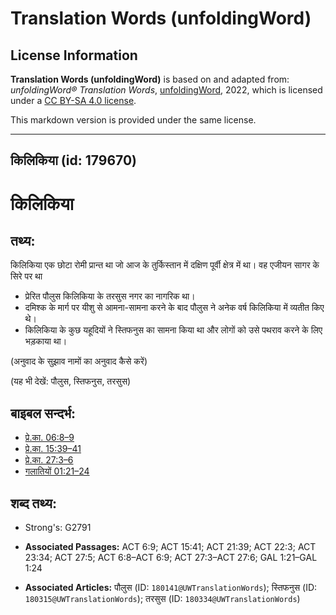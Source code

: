 # Translation Words (unfoldingWord)

## License Information

**Translation Words (unfoldingWord)** is based on and adapted from: _unfoldingWord® Translation Words_, [unfoldingWord](https://unfoldingword.org/utw), 2022, which is licensed under a [CC BY-SA 4.0 license](https://creativecommons.org/licenses/by-sa/4.0/legalcode.en).

This markdown version is provided under the same license.



--------------------------------

## किलिकिया (id: 179670)

किलिकिया
========

तथ्य:
-----

किलिकिया एक छोटा रोमी प्रान्त था जो आज के तुर्किस्तान में दक्षिण पूर्वी क्षेत्र में था। वह एजीयन सागर के सिरे पर था

* प्रेरित पौलुस किलिकिया के तरसुस नगर का नागरिक था।
* दमिश्क के मार्ग पर यीशु से आमना\-सामना करने के बाद पौलुस ने अनेक वर्ष किलिकिया में व्यतीत किए थे।
* किलिकिया के कुछ यहूदियों ने स्तिफनुस का सामना किया था और लोगों को उसे पथराव करने के लिए भड़काया था।

(अनुवाद के सुझाव नामों का अनुवाद कैसे करें)

(यह भी देखें: पौलुस, स्तिफनुस, तरसुस)

बाइबल सन्दर्भ:
--------------

* [प्रे.का. 06:8–9](https://ref.ly/Acts6:8-Acts6:9)
* [प्रे.का. 15:39–41](https://ref.ly/Acts15:39-Acts15:41)
* [प्रे.का. 27:3–6](https://ref.ly/Acts27:3-Acts27:6)
* [गलातियों 01:21–24](https://ref.ly/Gal1:21-Gal1:24)

शब्द तथ्य:
----------

* Strong's: G2791

* **Associated Passages:** ACT 6:9; ACT 15:41; ACT 21:39; ACT 22:3; ACT 23:34; ACT 27:5; ACT 6:8–ACT 6:9; ACT 27:3–ACT 27:6; GAL 1:21–GAL 1:24
* **Associated Articles:** पौलुस (ID: `180141@UWTranslationWords`); स्तिफनुस (ID: `180315@UWTranslationWords`); तरसुस (ID: `180334@UWTranslationWords`)

